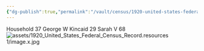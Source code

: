 ```yaml
---
{"dg-publish":true,"permalink":"/vault/census/1920-united-states-federal-census-record/","tags":["George-Wesley-Kincaid","Sarah-Virginia-Keenan","Thomas-P-Kincaid"]}
---
```


Household 37
George W Kincaid 29
Sarah V 68
![assets/1920_United_States_Federal_Census_Record.resources 1/image.x.jpg](/img/user/assets/1920_United_States_Federal_Census_Record.resources%201/image.x.jpg)
